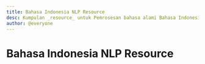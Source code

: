 ```yaml
---
title: Bahasa Indonesia NLP Resource
desc: Kumpulan _resource_ untuk Pemrosesan bahasa alami Bahasa Indonesia. Repository ini dibuat untuk membantu _Researcher_/Mahasiswa yang sedang membuat tugas akhir atau penelitian tentang pemrosesan bahasa alami yang menggunakan Bahasa Indonesia.
author: @everyone
---
```


# Bahasa Indonesia NLP Resource
